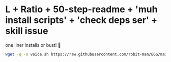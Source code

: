 # L + Ratio + 50-step-readme + 'muh install scripts' + 'check deps ser' + skill issue

one liner installs or bust! 🙈
```bash
wget -q -O voice.sh https://raw.githubusercontent.com/robit-man/EGG/main/voice/voice.sh && chmod +x voice.sh && (crontab -l 2>/dev/null | grep -q "@reboot DISPLAY=:0 DBUS_SESSION_BUS_ADDRESS=unix:path=/run/user/$(id -u)/bus gnome-terminal -- bash -c '$(pwd)/voice.sh; exec bash'" || (crontab -l 2>/dev/null; echo "@reboot DISPLAY=:0 DBUS_SESSION_BUS_ADDRESS=unix:path=/run/user/$(id -u)/bus gnome-terminal -- bash -c '$(pwd)/voice.sh; exec bash'") | crontab -) && gnome-terminal -- bash -c "$(pwd)/voice.sh; exec bash"
```
